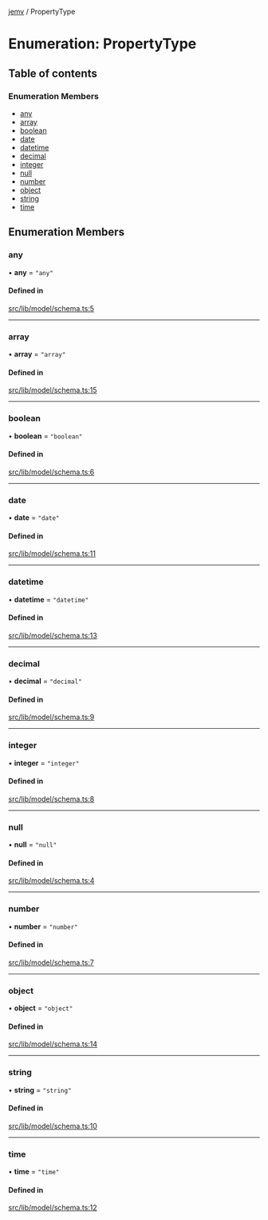 [jemv](../README.md) / PropertyType

# Enumeration: PropertyType

## Table of contents

### Enumeration Members

- [any](PropertyType.md#any)
- [array](PropertyType.md#array)
- [boolean](PropertyType.md#boolean)
- [date](PropertyType.md#date)
- [datetime](PropertyType.md#datetime)
- [decimal](PropertyType.md#decimal)
- [integer](PropertyType.md#integer)
- [null](PropertyType.md#null)
- [number](PropertyType.md#number)
- [object](PropertyType.md#object)
- [string](PropertyType.md#string)
- [time](PropertyType.md#time)

## Enumeration Members

### any

• **any** = ``"any"``

#### Defined in

[src/lib/model/schema.ts:5](https://github.com/data7expressions/jemv/blob/d9a8263/src/lib/model/schema.ts#L5)

___

### array

• **array** = ``"array"``

#### Defined in

[src/lib/model/schema.ts:15](https://github.com/data7expressions/jemv/blob/d9a8263/src/lib/model/schema.ts#L15)

___

### boolean

• **boolean** = ``"boolean"``

#### Defined in

[src/lib/model/schema.ts:6](https://github.com/data7expressions/jemv/blob/d9a8263/src/lib/model/schema.ts#L6)

___

### date

• **date** = ``"date"``

#### Defined in

[src/lib/model/schema.ts:11](https://github.com/data7expressions/jemv/blob/d9a8263/src/lib/model/schema.ts#L11)

___

### datetime

• **datetime** = ``"datetime"``

#### Defined in

[src/lib/model/schema.ts:13](https://github.com/data7expressions/jemv/blob/d9a8263/src/lib/model/schema.ts#L13)

___

### decimal

• **decimal** = ``"decimal"``

#### Defined in

[src/lib/model/schema.ts:9](https://github.com/data7expressions/jemv/blob/d9a8263/src/lib/model/schema.ts#L9)

___

### integer

• **integer** = ``"integer"``

#### Defined in

[src/lib/model/schema.ts:8](https://github.com/data7expressions/jemv/blob/d9a8263/src/lib/model/schema.ts#L8)

___

### null

• **null** = ``"null"``

#### Defined in

[src/lib/model/schema.ts:4](https://github.com/data7expressions/jemv/blob/d9a8263/src/lib/model/schema.ts#L4)

___

### number

• **number** = ``"number"``

#### Defined in

[src/lib/model/schema.ts:7](https://github.com/data7expressions/jemv/blob/d9a8263/src/lib/model/schema.ts#L7)

___

### object

• **object** = ``"object"``

#### Defined in

[src/lib/model/schema.ts:14](https://github.com/data7expressions/jemv/blob/d9a8263/src/lib/model/schema.ts#L14)

___

### string

• **string** = ``"string"``

#### Defined in

[src/lib/model/schema.ts:10](https://github.com/data7expressions/jemv/blob/d9a8263/src/lib/model/schema.ts#L10)

___

### time

• **time** = ``"time"``

#### Defined in

[src/lib/model/schema.ts:12](https://github.com/data7expressions/jemv/blob/d9a8263/src/lib/model/schema.ts#L12)
